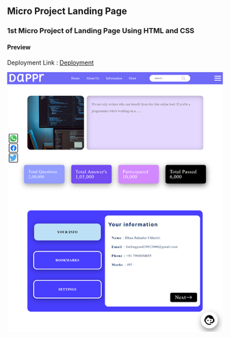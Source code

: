 ## Micro Project Landing Page

### 1st Micro Project of Landing Page Using HTML and CSS 

#### Preview

Deployment Link : [Deployment](https://vishakhabce.github.io/micro-project-1/)

![Deployment](/assets/pic.png "Landing Page")